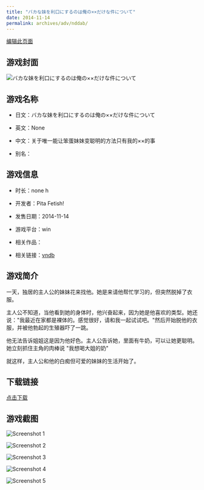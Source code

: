 ```yaml
---
title: "バカな妹を利口にするのは俺の××だけな件について"
date: 2014-11-14
permalink: archives/adv/nddab/
---
```

[编辑此页面](https://github.com/ACG-3/ADV3-source/blob/main/source/_posts/%E3%83%90%E3%82%AB%E3%81%AA%E5%A6%B9%E3%82%92%E5%88%A9%E5%8F%A3%E3%81%AB%E3%81%99%E3%82%8B%E3%81%AE%E3%81%AF%E4%BF%BA%E3%81%AE%C3%97%C3%97%E3%81%A0%E3%81%91%E3%81%AA%E4%BB%B6%E3%81%AB%E3%81%A4%E3%81%84%E3%81%A6.md)

## 游戏封面

![バカな妹を利口にするのは俺の××だけな件について](https://pan.timero.xyz/d/onedrive/img_lib_001/%E3%83%90%E3%82%AB%E3%81%AA%E5%A6%B9%E3%82%92%E5%88%A9%E5%8F%A3%E3%81%AB%E3%81%99%E3%82%8B%E3%81%AE%E3%81%AF%E4%BF%BA%E3%81%AE%C3%97%C3%97%E3%81%A0%E3%81%91%E3%81%AA%E4%BB%B6%E3%81%AB%E3%81%A4%E3%81%84%E3%81%A6_cover.avif)


## 游戏名称

- 日文：バカな妹を利口にするのは俺の××だけな件について
- 英文：None
- 中文：关于唯一能让笨蛋妹妹变聪明的方法只有我的××的事

- 别名：


## 游戏信息

- 时长：none h
- 开发者：Pita Fetish!
- 发售日期：2014-11-14
- 游戏平台：win
- 相关作品：

- 相关链接：[vndb](https://vndb.org/v16143)


## 游戏简介

一天，独居的主人公的妹妹花来找他。她是来请他帮忙学习的，但突然脱掉了衣服。

主人公不知道，当他看到她的身体时，他兴奋起来，因为她是他喜欢的类型。她还说："我最近在家都是裸体的。感觉很好，请和我一起试试吧。"然后开始脱他的衣服，并被他勃起的生殖器吓了一跳。

他无法告诉姐姐这是因为他好色。主人公告诉她，里面有牛奶，可以让她更聪明。她立刻抓住主角的肉棒说 "我想喝大姐的奶"

就这样，主人公和他的白痴但可爱的妹妹的生活开始了。




## 下载链接

[点击下载](https://pan.timero.xyz/onedrive/adv_lib_001/%E3%83%90%E3%82%AB%E3%81%AA%E5%A6%B9%E3%82%92%E5%88%A9%E5%8F%A3%E3%81%AB%E3%81%99%E3%82%8B%E3%81%AE%E3%81%AF%E4%BF%BA%E3%81%AE%C3%97%C3%97%E3%81%A0%E3%81%91%E3%81%AA%E4%BB%B6%E3%81%AB%E3%81%A4%E3%81%84%E3%81%A6)


## 游戏截图


![Screenshot 1](https://pan.timero.xyz/d/onedrive/img_lib_001/%E3%83%90%E3%82%AB%E3%81%AA%E5%A6%B9%E3%82%92%E5%88%A9%E5%8F%A3%E3%81%AB%E3%81%99%E3%82%8B%E3%81%AE%E3%81%AF%E4%BF%BA%E3%81%AE%C3%97%C3%97%E3%81%A0%E3%81%91%E3%81%AA%E4%BB%B6%E3%81%AB%E3%81%A4%E3%81%84%E3%81%A6_Screenshot_1.avif)

![Screenshot 2](https://pan.timero.xyz/d/onedrive/img_lib_001/%E3%83%90%E3%82%AB%E3%81%AA%E5%A6%B9%E3%82%92%E5%88%A9%E5%8F%A3%E3%81%AB%E3%81%99%E3%82%8B%E3%81%AE%E3%81%AF%E4%BF%BA%E3%81%AE%C3%97%C3%97%E3%81%A0%E3%81%91%E3%81%AA%E4%BB%B6%E3%81%AB%E3%81%A4%E3%81%84%E3%81%A6_Screenshot_2.avif)

![Screenshot 3](https://pan.timero.xyz/d/onedrive/img_lib_001/%E3%83%90%E3%82%AB%E3%81%AA%E5%A6%B9%E3%82%92%E5%88%A9%E5%8F%A3%E3%81%AB%E3%81%99%E3%82%8B%E3%81%AE%E3%81%AF%E4%BF%BA%E3%81%AE%C3%97%C3%97%E3%81%A0%E3%81%91%E3%81%AA%E4%BB%B6%E3%81%AB%E3%81%A4%E3%81%84%E3%81%A6_Screenshot_3.avif)

![Screenshot 4](https://pan.timero.xyz/d/onedrive/img_lib_001/%E3%83%90%E3%82%AB%E3%81%AA%E5%A6%B9%E3%82%92%E5%88%A9%E5%8F%A3%E3%81%AB%E3%81%99%E3%82%8B%E3%81%AE%E3%81%AF%E4%BF%BA%E3%81%AE%C3%97%C3%97%E3%81%A0%E3%81%91%E3%81%AA%E4%BB%B6%E3%81%AB%E3%81%A4%E3%81%84%E3%81%A6_Screenshot_4.avif)

![Screenshot 5](https://pan.timero.xyz/d/onedrive/img_lib_001/%E3%83%90%E3%82%AB%E3%81%AA%E5%A6%B9%E3%82%92%E5%88%A9%E5%8F%A3%E3%81%AB%E3%81%99%E3%82%8B%E3%81%AE%E3%81%AF%E4%BF%BA%E3%81%AE%C3%97%C3%97%E3%81%A0%E3%81%91%E3%81%AA%E4%BB%B6%E3%81%AB%E3%81%A4%E3%81%84%E3%81%A6_Screenshot_5.avif)

